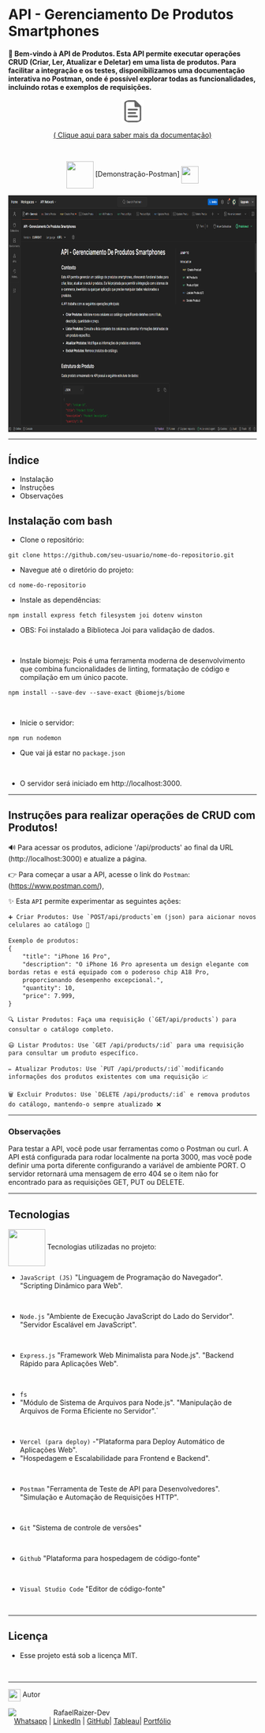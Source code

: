 # API - Gerenciamento De Produtos Smartphones

#### 🌟 Bem-vindo à API de Produtos. Esta API permite executar operações CRUD (Criar, Ler, Atualizar e Deletar) em uma lista de produtos. Para facilitar a integração e os testes, disponibilizamos uma documentação interativa no Postman, onde é possível explorar todas as funcionalidades, incluindo rotas e exemplos de requisições.

 <div align="center">

<img src ="././public/assets/images/doc.png" alt="Descrição da Imagem" height="45"> 

[ ( Clique aqui para saber mais da documentação) ](https://raizertech.vercel.app/)

<br>

<div align="center">
  
<img src= "https://media.giphy.com/media/3zSF3Gnr7cxMbi6WoP/giphy.gif" align="center" height="55" width="55"> [Demonstração-Postman] <img src= "https://media.giphy.com/media/E5DzZsofmgxc9wjbhX/giphy.gif" align="center" height="35" width="35">

<img height="480em" src="././public/assets/images/Apresentacao-API-Smartphones.png"  align="center"> 

<br>

***
<div align="left">

## Índice
- Instalação
- Instruções
- Observações

## Instalação com bash
- Clone o repositório:
```
git clone https://github.com/seu-usuario/nome-do-repositorio.git
```
- Navegue até o diretório do projeto:
```
cd nome-do-repositorio
```
- Instale as dependências:
```
npm install express fetch filesystem joi dotenv winston
```
- OBS: Foi instalado a Biblioteca Joi para validação de dados.
<br>

- Instale biomejs: Pois é uma ferramenta moderna de desenvolvimento que combina funcionalidades de linting, formatação de código e compilação em um único pacote.

```
npm install --save-dev --save-exact @biomejs/biome
```

<br>

- Inicie o servidor:
```
npm run nodemon
```
- Que vai já estar no ``package.json``
<br>

- O servidor será iniciado em http://localhost:3000.

***
##  Instruções para realizar operações de CRUD com Produtos!  
🔊 Para acessar os produtos, adicione '/api/products' ao final da URL (http://localhost:3000) e atualize a página.

👉 Para começar a usar a API, acesse o link do ``Postman``: (https://www.postman.com/),

✨ Esta ``API`` permite experimentar as seguintes ações:

```
➕ Criar Produtos: Use `POST/api/products`em (json) para aicionar novos celulares ao catálogo 📲

Exemplo de produtos:
{
    "title": "iPhone 16 Pro",
    "description": "O iPhone 16 Pro apresenta um design elegante com bordas retas e está equipado com o poderoso chip A18 Pro,
    proporcionando desempenho excepcional.",
    "quantity": 10,
    "price": 7.999,
}

🔍 Listar Produtos: Faça uma requisição (`GET/api/products`) para consultar o catálogo completo.

😃 Listar Produtos: Use `GET /api/products/:id` para uma requisição  para consultar um produto específico.

✏️ Atualizar Produtos: Use `PUT /api/products/:id``modificando informações dos produtos existentes com uma requisição 📈

🗑️ Excluir Produtos: Use `DELETE /api/products/:id` e remova produtos do catálogo, mantendo-o sempre atualizado ❌
```    

***
### Observações
Para testar a API, você pode usar ferramentas como o Postman ou curl.
A API está configurada para rodar localmente na porta 3000, mas você pode definir uma porta diferente configurando a variável de ambiente PORT.
O servidor retornará uma mensagem de erro 404 se o item não for encontrado para as requisições GET, PUT ou DELETE.

*** 
## Tecnologias
<img src="https://media.giphy.com/media/iT138SodaACo9LImgi/giphy.gif" align="center" height="75" width="75"> Tecnologias utilizadas no projeto:

- ``JavaScript (JS)`` 
"Linguagem de Programação do Navegador". 
"Scripting Dinâmico para Web".
<br>

- ``Node.js``
"Ambiente de Execução JavaScript do Lado do Servidor".
"Servidor Escalável em JavaScript".
<br>

- ``Express.js``
"Framework Web Minimalista para Node.js".
"Backend Rápido para Aplicações Web".
<br>

- ``fs``
- "Módulo de Sistema de Arquivos para Node.js".
"Manipulação de Arquivos de Forma Eficiente no Servidor".` 
<br>

- ``Vercel (para deploy)``
-"Plataforma para Deploy Automático de Aplicações Web".
- "Hospedagem e Escalabilidade para Frontend e Backend".
<br>

- ``Postman``
"Ferramenta de Teste de API para Desenvolvedores".
"Simulação e Automação de Requisições HTTP".
<br>

 - ```Git```
 "Sistema de controle de versões"
 <br>

- ```Github```
"Plataforma para hospedagem de código-fonte"
<br>

- ```Visual Studio Code```
"Editor de código-fonte"
<br>

***
## Licença
- Esse projeto está sob a licença MIT.
<br>

***
<img src="https://media.giphy.com/media/ImmvDZ2c9xPR8gDvHV/giphy.gif" align="center" height="25" width="25"> Autor

<p>
    <img align=left margin=10 width=80 src="https://avatars.githubusercontent.com/u/87991807?v=4"/>
    <p>&nbsp&nbsp&nbspRafaelRaizer-Dev<br>
    &nbsp&nbsp&nbsp<a href="https://api.whatsapp.com/send/?phone=47999327137">Whatsapp</a>&nbsp;|&nbsp;<a href="https://www.linkedin.com/in/rafael-raizer//">LinkedIn</a>&nbsp;|&nbsp;<a href="https://github.com/RaizerTechDev">GitHub</a>|&nbsp;<a href="https://public.tableau.com/app/profile/rafael.raizer">Tableau</a>|&nbsp;<a href="https://raizertechdev-portfolio.netlify.app/">Portfólio</a>&nbsp;</p>
</p>
